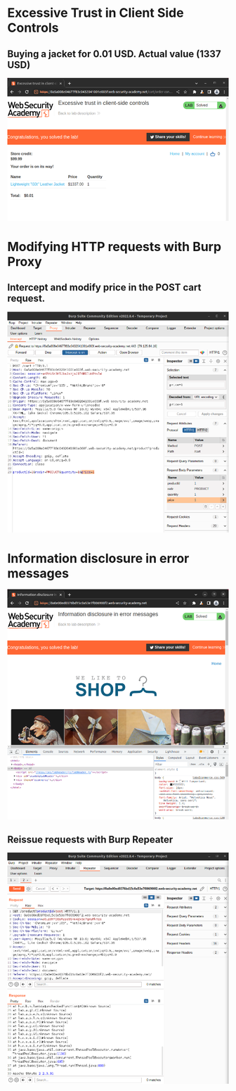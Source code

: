 # Excessive Trust in Client Side Controls

## Buying a jacket for 0.01 USD. Actual value (1337 USD)

![](excessive-trust.png)

# Modifying HTTP requests with Burp Proxy

## Intercept and modify price in the POST cart request.

![](price-change.png)

# Information disclosure in error messages

![](info-diclosure.png)

## Reissue requests with Burp Repeater

![](error-message.png)